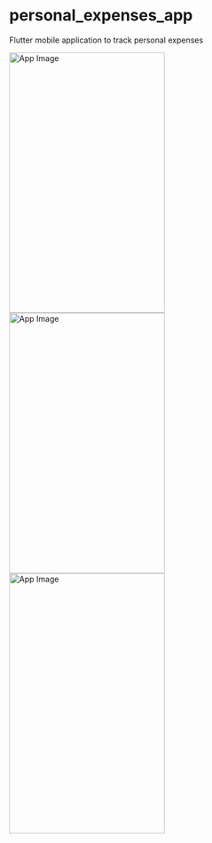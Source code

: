 # personal_expenses_app
Flutter mobile application to track personal expenses  

<img src="https://user-images.githubusercontent.com/57196168/76569416-fbcdae00-64aa-11ea-850c-9b1d16344fe6.png" alt="App Image" height=470 width="280"> <img src="https://user-images.githubusercontent.com/57196168/76570420-2e78a600-64ad-11ea-9742-fa5f01422d10.png" alt="App Image" height=470 width="280"> <img src="https://user-images.githubusercontent.com/57196168/76570495-50722880-64ad-11ea-8c83-08ae1d38c5e5.png" alt="App Image" height=470 width="280">



